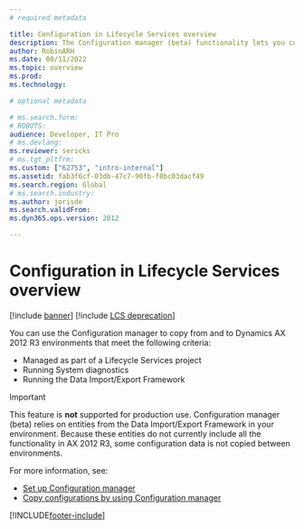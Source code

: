 ```yaml
---
# required metadata

title: Configuration in Lifecycle Services overview
description: The Configuration manager (beta) functionality lets you copy a configuration from one instance of Microsoft Dynamics AX 2012 R3 to another. 
author: RobinARH
ms.date: 08/11/2022
ms.topic: overview
ms.prod: 
ms.technology: 

# optional metadata

# ms.search.form: 
# ROBOTS: 
audience: Developer, IT Pro
# ms.devlang: 
ms.reviewer: sericks
# ms.tgt_pltfrm: 
ms.custom: ["62753", "intro-internal"]
ms.assetid: fab3f6cf-03db-47c7-90fb-f8bc03dacf49
ms.search.region: Global
# ms.search.industry: 
ms.author: jorisde
ms.search.validFrom: 
ms.dyn365.ops.version: 2012

---
```


# Configuration in Lifecycle Services overview

[!include [banner](../includes/banner.md)]
[!include [LCS deprecation](..includes/lcs-deprecation.md)]

You can use the Configuration manager to copy from and to Dynamics AX 2012 R3 environments that meet the following criteria:
-   Managed as part of a Lifecycle Services project
-   Running System diagnostics
-   Running the Data Import/Export Framework

> [!IMPORTANT]
> This feature is **not** supported for production use. Configuration manager (beta) relies on entities from the Data Import/Export Framework in your environment. Because these entities do not currently include all the functionality in AX 2012 R3, some configuration data is not copied between environments.

For more information, see:
-   [Set up Configuration manager](set-up-configuration-manager-lcs.md)
-   [Copy configurations by using Configuration manager](copy-configuration-lcs.md)







[!INCLUDE[footer-include](../../../includes/footer-banner.md)]

